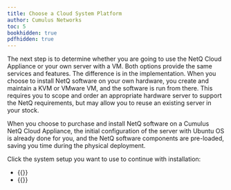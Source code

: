 ```yaml
---
title: Choose a Cloud System Platform
author: Cumulus Networks
toc: 5
bookhidden: true
pdfhidden: true
---
```

The next step is to determine whether you are going to use the NetQ Cloud Appliance or your own server with a VM. Both options provide the same services and features. The difference is in the implementation. When you choose to install NetQ software on your own hardware, you create and maintain a KVM or VMware VM, and the software is run from there. This requires you to scope and order an appropriate hardware server to support the NetQ requirements, but may allow you to reuse an existing server in your stock.

When you choose to purchase and install NetQ software on a Cumulus NetQ Cloud Appliance, the initial configuration of the server with Ubuntu OS is already done for you, and the NetQ software components are pre-loaded, saving you time during the physical deployment.

Click the system setup you want to use to continue with installation:

- {{<link title="Install the NetQ Cloud Appliance" text="Use the NetQ Cloud Appliance">}}
- {{<link title="Choose a Virtual Machine for a Single Cloud Server" text="Use Your Own Server with a VM">}}